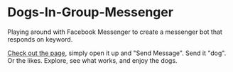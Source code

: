 # Dogs-In-Group-Messenger
Playing around with Facebook Messenger to create a messenger bot that responds on keyword.

[Check out the page](https://www.facebook.com/Dogs-in-Group-Messenger-274509749941048/), simply open it up and "Send Message". Send it "dog". Or the likes. Explore, see what works, and enjoy the dogs.
